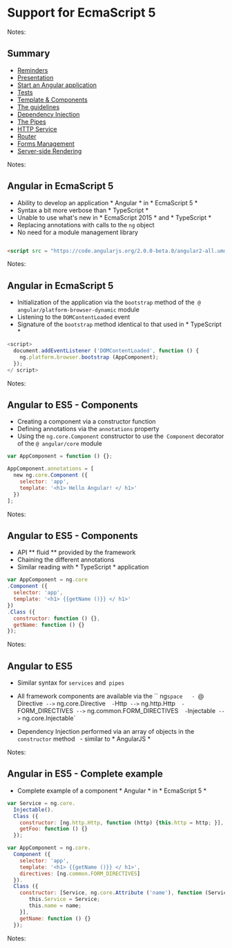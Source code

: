 # Support for EcmaScript 5

<!-- .slide: class="page-title" -->

Notes:



## Summary

<!-- .slide: class="toc" -->

- [Reminders](#/1)
- [Presentation](#/2)
- [Start an Angular application](#/3)
- [Tests](#/4)
- [Template & Components](#/5)
- [The guidelines](#/6)
- [Dependency Injection](#/7)
- [The Pipes](#/8)
- [HTTP Service](#/9)
- [Router](#/10)
- [Forms Management](#/11)
- [Server-side Rendering](#/12)

Notes:



## Angular in EcmaScript 5

- Ability to develop an application * Angular * in * EcmaScript 5 *
- Syntax a bit more verbose than * TypeScript *
- Unable to use what's new in * EcmaScript 2015 * and * TypeScript *
- Replacing annotations with calls to the `ng` object
- No need for a module management library

```HTML

<script src = "https://code.angularjs.org/2.0.0-beta.0/angular2-all.umd.dev.js"> </ script>

```

Notes:



## Angular in EcmaScript 5

- Initialization of the application via the `bootstrap` method of the` @ angular/platform-browser-dynamic` module
- Listening to the `DOMContentLoaded` event
- Signature of the `bootstrap` method identical to that used in * TypeScript *

```Javascript
<script>
  document.addEventListener ('DOMContentLoaded', function () {
    ng.platform.browser.bootstrap (AppComponent);
  });
</ script>
```

Notes:



## Angular to ES5 - Components

- Creating a component via a constructor function
- Defining annotations via the `annotations` property
- Using the `ng.core.Component` constructor to use the` Component` decorator of the `@ angular/core` module

```Javascript
var AppComponent = function () {};

AppComponent.annotations = [
  new ng.core.Component ({
    selector: 'app',
    template: '<h1> Hello Angular! </ h1>'
  })
];
```

Notes:



## Angular to ES5 - Components

- API ** fluid ** provided by the framework
- Chaining the different annotations
- Similar reading with * TypeScript * application

```Javascript
var AppComponent = ng.core
.Component ({
  selector: 'app',
  template: '<h1> {{getName ()}} </ h1>'
})
.Class ({
  constructor: function () {},
  getName: function () {}
});
```

Notes:



## Angular to ES5

- Similar syntax for `services` and` pipes`
- All framework components are available via the `` ng`space
  - `@ Directive` -->` ng.core.Directive`
  - `Http` -->` ng.http.Http`
  - `FORM_DIRECTIVES` -->` ng.common.FORM_DIRECTIVES`
  - `Injectable` -->` ng.core.Injectable`

- Dependency Injection performed via an array of objects in the `constructor` method
  - similar to * AngularJS *

Notes:



## Angular in ES5 - Complete example

- Complete example of a component * Angular * in * EcmaScript 5 *

```Javascript
var Service = ng.core.
  Injectable().
  Class ({
    constructor: [ng.http.Http, function (http) {this.http = http; }],
    getFoo: function () {}
  });

var AppComponent = ng.core.
  Component ({
    selector: 'app',
    template: '<h1> {{getName ()}} </ h1>',
    directives: [ng.common.FORM_DIRECTIVES]
  }).
  Class ({
    constructor: [Service, ng.core.Attribute ('name'), function (Service, name) {
       this.Service = Service;
       this.name = name;
    }],
    getName: function () {}
  });
```

Notes:



<!-- .slide: class="page-questions" -->
